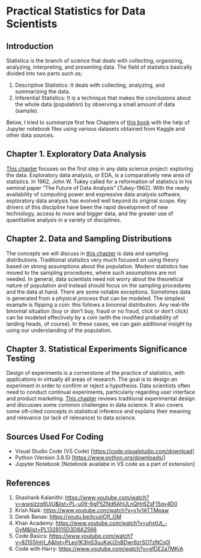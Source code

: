 # Practical Statistics for Data Scientists

## Introduction

Statistics is the branch of science that deals with collecting, organizing, analyzing, interpreting, and presenting data. The field of statistics basically divided into two parts such as;

1. Descriptive Statistics: It deals with collecting, analyzing, and summarizing the data.
2. Inferential Statistics: It is a technique that makes the conclusions about the whole data (population) by observing a small amount of data (sample).

Below, I tried to summarize first few Chapters of [this book](./Books/Practical%20Statistics%20for%20Data%20Scientists%2050%20Essential%20Concepts.pdf) with the help of Jupyter notebook files using various datasets obtained from Kaggle and other data sources.

## Chapter 1. Exploratory Data Analysis

[This chapter](Chapter_1_Exploratory_Data_Analysis) focuses on the first step in any data science project: exploring the data. Exploratory data analysis, or EDA, is a comparatively new area of statistics. In 1962, John W. Tukey called for a reformation of statistics in his seminal paper “The Future of Data Analysis” [Tukey-1962]. With the ready availability of computing power and expressive data analysis software, exploratory data analysis has evolved well beyond its original scope. Key drivers of this discipline have been the rapid development of new technology, access to more and bigger data, and the greater use of quantitative analysis in a variety of disciplines.

## Chapter 2. Data and Sampling Distributions

The concepts we will discuss in [this chapter](./Chapter_2_Data_and_Sampling_Distributions) is data and sampling distributions. Traditional statistics very much focused on using theory based on strong assumptions about the population. Modern statistics has moved to the sampling procedures, where such assumptions are not needed. In general, data scientists need not worry about the theoretical nature of population and instead should focus on the sampling procedures and the data at hand. There are some notable exceptions. Sometimes data is generated from a physical process that can be modeled. The simplest example is flipping a coin: this follows a binomial distribution. Any real-life binomial situation (buy or don’t buy, fraud or no fraud, click or don’t click) can be modeled effectively by a coin (with the modified probability of landing heads, of course). In these cases, we can gain additional insight by using our understanding of the population.

## Chapter 3. Statistical Experiments Significance Testing

Design of experiments is a cornerstone of the practice of statistics, with applications in virtually all areas of research. The goal is to design an experiment in order to confirm or reject a hypothesis. Data scientists often need to conduct continual experiments, particularly regarding user interface and product marketing. [This chapter](./Chapter_3_Statistical_Experiments_Significance_Testing) reviews traditional experimental design and discusses some common challenges in data science. It also covers some oft-cited concepts in statistical inference and explains their meaning and relevance (or lack of relevance) to data science.

## Sources Used For Coding

- Visual Studio Code (VS Code) [https://code.visualstudio.com/download]
- Python (Version 3.8.5) [https://www.python.org/downloads/]
- Jupyter Notebook [Notebook availabe in VS code as a part of extension]

## References

1. Shashank Kalanithi: <https://www.youtube.com/watch?v=wwsizzg6UjU&list=PL-u09-6gP5ZNd6AhULnQHr6ZsF15qy4D0>
2. Krish Naik: <https://www.youtube.com/watch?v=y1y1ATTMpaw>
3. Derek Banas: <https://youtu.be/tcusIOfI_GM>
4. Khan Academy: <https://www.youtube.com/watch?v=uhxtUt_-GyM&list=PL1328115D3D8A2566>
5. Code Basics: <https://www.youtube.com/watch?v=8ZI55Inh1_A&list=PLeo1K3hjS3uuKaU2nBDwr6zrSOTzNCs0l>
6. Code with Harry: <https://www.youtube.com/watch?v=gfDE2a7MKjA>
